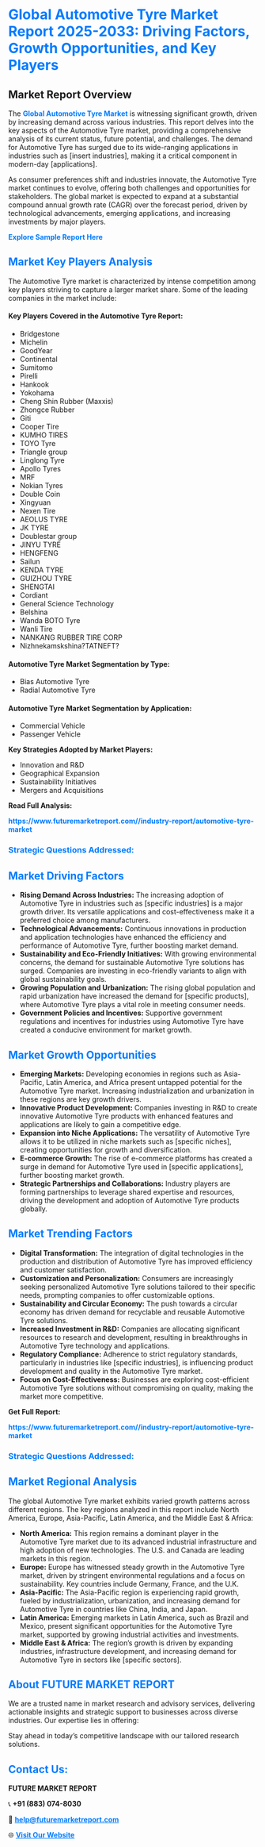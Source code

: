 <h1 style="color: #007BFF;">Global Automotive Tyre Market Report 2025-2033: Driving Factors, Growth Opportunities, and Key Players</h1>

<section id="overview">
<h2>Market Report Overview</h2>
<p>The <a href="https://www.futuremarketreport.com//industry-report/automotive-tyre-market" style="color: #007BFF; text-decoration: none;"><strong>Global Automotive Tyre Market</strong></a> is witnessing significant growth, driven by increasing demand across various industries. This report delves into the key aspects of the Automotive Tyre market, providing a comprehensive analysis of its current status, future potential, and challenges. The demand for Automotive Tyre has surged due to its wide-ranging applications in industries such as [insert industries], making it a critical component in modern-day [applications].</p>
<p>As consumer preferences shift and industries innovate, the Automotive Tyre market continues to evolve, offering both challenges and opportunities for stakeholders. The global market is expected to expand at a substantial compound annual growth rate (CAGR) over the forecast period, driven by technological advancements, emerging applications, and increasing investments by major players.</p>
</section>

<section id="overview">
<p><a href="https://www.futuremarketreport.com//request-sample/reportId=90587" style="color: #007BFF; text-decoration: none;"><strong>Explore Sample Report Here</strong></a></p>
</section>

<section id="key-players">
<h2 style="color: #007BFF;">Market Key Players Analysis</h2>
<p>The Automotive Tyre market is characterized by intense competition among key players striving to capture a larger market share. Some of the leading companies in the market include:</p>
<h4>Key Players Covered in the Automotive Tyre Report:</h4>
<ul><li>Bridgestone</li><li>Michelin</li><li>GoodYear</li><li>Continental</li><li>Sumitomo</li><li>Pirelli</li><li>Hankook</li><li>Yokohama</li><li>Cheng Shin Rubber (Maxxis)</li><li>Zhongce Rubber</li><li>Giti</li><li>Cooper Tire</li><li>KUMHO TIRES</li><li>TOYO Tyre</li><li>Triangle group</li><li>Linglong Tyre</li><li>Apollo Tyres</li><li>MRF</li><li>Nokian Tyres</li><li>Double Coin</li><li>Xingyuan</li><li>Nexen Tire</li><li>AEOLUS TYRE</li><li>JK TYRE</li><li>Doublestar group</li><li>JINYU TYRE</li><li>HENGFENG</li><li>Sailun</li><li>KENDA TYRE</li><li>GUIZHOU TYRE</li><li>SHENGTAI</li><li>Cordiant</li><li>General Science Technology</li><li>Belshina</li><li>Wanda BOTO Tyre</li><li>Wanli Tire</li><li>NANKANG RUBBER TIRE CORP</li><li>Nizhnekamskshina?TATNEFT?</li></ul>
<h4>Automotive Tyre Market Segmentation by Type:</h4>
<ul><li>Bias Automotive Tyre</li><li>Radial Automotive Tyre</li></ul>

<h4>Automotive Tyre Market Segmentation by Application:</h4>
<ul><li>Commercial Vehicle</li><li>Passenger Vehicle</li></ul>
<p><strong>Key Strategies Adopted by Market Players:</strong></p>
<ul>
<li>Innovation and R&D</li>
<li>Geographical Expansion</li>
<li>Sustainability Initiatives</li>
<li>Mergers and Acquisitions</li>
</ul>
</section>

<section>
<p><strong>Read Full Analysis: </strong></p><a href="https://www.futuremarketreport.com//industry-report/automotive-tyre-market" style="color: #007BFF; text-decoration: none;"><strong>https://www.futuremarketreport.com//industry-report/automotive-tyre-market</strong></a>
<h3 style="color: #007BFF;">Strategic Questions Addressed:</h3>
</section>

<section id="driving-factors">
<h2 style="color: #007BFF;">Market Driving Factors</h2>
<ul>
<li><strong>Rising Demand Across Industries:</strong> The increasing adoption of Automotive Tyre in industries such as [specific industries] is a major growth driver. Its versatile applications and cost-effectiveness make it a preferred choice among manufacturers.</li>
<li><strong>Technological Advancements:</strong> Continuous innovations in production and application technologies have enhanced the efficiency and performance of Automotive Tyre, further boosting market demand.</li>
<li><strong>Sustainability and Eco-Friendly Initiatives:</strong> With growing environmental concerns, the demand for sustainable Automotive Tyre solutions has surged. Companies are investing in eco-friendly variants to align with global sustainability goals.</li>
<li><strong>Growing Population and Urbanization:</strong> The rising global population and rapid urbanization have increased the demand for [specific products], where Automotive Tyre plays a vital role in meeting consumer needs.</li>
<li><strong>Government Policies and Incentives:</strong> Supportive government regulations and incentives for industries using Automotive Tyre have created a conducive environment for market growth.</li>
</ul>
</section>

<section id="growth-opportunities">
<h2 style="color: #007BFF;">Market Growth Opportunities</h2>
<ul>
<li><strong>Emerging Markets:</strong> Developing economies in regions such as Asia-Pacific, Latin America, and Africa present untapped potential for the Automotive Tyre market. Increasing industrialization and urbanization in these regions are key growth drivers.</li>
<li><strong>Innovative Product Development:</strong> Companies investing in R&D to create innovative Automotive Tyre products with enhanced features and applications are likely to gain a competitive edge.</li>
<li><strong>Expansion into Niche Applications:</strong> The versatility of Automotive Tyre allows it to be utilized in niche markets such as [specific niches], creating opportunities for growth and diversification.</li>
<li><strong>E-commerce Growth:</strong> The rise of e-commerce platforms has created a surge in demand for Automotive Tyre used in [specific applications], further boosting market growth.</li>
<li><strong>Strategic Partnerships and Collaborations:</strong> Industry players are forming partnerships to leverage shared expertise and resources, driving the development and adoption of Automotive Tyre products globally.</li>
</ul>
</section>

<section id="trending-factors">
<h2 style="color: #007BFF;">Market Trending Factors</h2>
<ul>
<li><strong>Digital Transformation:</strong> The integration of digital technologies in the production and distribution of Automotive Tyre has improved efficiency and customer satisfaction.</li>
<li><strong>Customization and Personalization:</strong> Consumers are increasingly seeking personalized Automotive Tyre solutions tailored to their specific needs, prompting companies to offer customizable options.</li>
<li><strong>Sustainability and Circular Economy:</strong> The push towards a circular economy has driven demand for recyclable and reusable Automotive Tyre solutions.</li>
<li><strong>Increased Investment in R&D:</strong> Companies are allocating significant resources to research and development, resulting in breakthroughs in Automotive Tyre technology and applications.</li>
<li><strong>Regulatory Compliance:</strong> Adherence to strict regulatory standards, particularly in industries like [specific industries], is influencing product development and quality in the Automotive Tyre market.</li>
<li><strong>Focus on Cost-Effectiveness:</strong> Businesses are exploring cost-efficient Automotive Tyre solutions without compromising on quality, making the market more competitive.</li>
</ul>
</section>

<section>
<p><strong>Get Full Report: </strong></p><a href="https://www.futuremarketreport.com//industry-report/automotive-tyre-market" style="color: #007BFF; text-decoration: none;"><strong>https://www.futuremarketreport.com//industry-report/automotive-tyre-market</strong></a>
<h3 style="color: #007BFF;">Strategic Questions Addressed:</h3>
</section>


<section id="regional-analysis">
<h2 style="color: #007BFF;">Market Regional Analysis</h2>
<p>The global Automotive Tyre market exhibits varied growth patterns across different regions. The key regions analyzed in this report include North America, Europe, Asia-Pacific, Latin America, and the Middle East & Africa:</p>
<ul>
<li><strong>North America:</strong> This region remains a dominant player in the Automotive Tyre market due to its advanced industrial infrastructure and high adoption of new technologies. The U.S. and Canada are leading markets in this region.</li>
<li><strong>Europe:</strong> Europe has witnessed steady growth in the Automotive Tyre market, driven by stringent environmental regulations and a focus on sustainability. Key countries include Germany, France, and the U.K.</li>
<li><strong>Asia-Pacific:</strong> The Asia-Pacific region is experiencing rapid growth, fueled by industrialization, urbanization, and increasing demand for Automotive Tyre in countries like China, India, and Japan.</li>
<li><strong>Latin America:</strong> Emerging markets in Latin America, such as Brazil and Mexico, present significant opportunities for the Automotive Tyre market, supported by growing industrial activities and investments.</li>
<li><strong>Middle East & Africa:</strong> The region’s growth is driven by expanding industries, infrastructure development, and increasing demand for Automotive Tyre in sectors like [specific sectors].</li>
</ul>
</section>

<footer>
<h2 style="color: #007BFF;">About FUTURE MARKET REPORT</h2>
<p>We are a trusted name in market research and advisory services, delivering actionable insights and strategic support to businesses across diverse industries. Our expertise lies in offering:</p>

<p>Stay ahead in today’s competitive landscape with our tailored research solutions.</p>

<h2 style="color: #007BFF;">Contact Us:</h2>
<p><strong>FUTURE MARKET REPORT</strong></p>
<p>📞 <strong>+91 (883) 074-8030</strong></p>
<p>📧 <strong><a href="mailto:help@futuremarketreport.com" style="color: #007BFF;">help@futuremarketreport.com</a></strong></p>
<p>🌐 <strong><a href="https://www.futuremarketreport.com/" style="color: #007BFF;">Visit Our Website</a></strong></p>
</footer>